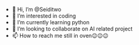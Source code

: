 - 👋 Hi, I’m @Seiditwo
- 👀 I’m interested in coding
- 🌱 I’m currently learning python
- 💞️ I’m looking to collaborate on AI related project
- 📫 How to reach me still in oven😉😉😉

<!---
Seiditwo/Seiditwo is a ✨ special ✨ repository because its `README.md` (this file) appears on your GitHub profile.
You can click the Preview link to take a look at your changes.
--->
